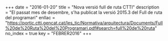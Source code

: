 +++
date        = "2016-01-20"
title       = "Nova versió full de ruta CTTI"
description = "El passat mes de desembre, s'ha publicat la versió 2015.3 del Full de ruta del programari"
enllac	    = "https://portic.ctti.gencat.cat/les_tic/Normativa/arquitectura/Documents/Full%20de%20Ruta%20del%20Programari.pdf#search=full%20de%20ruta"
no_index 	= true
key         = "FEBRER2016"
+++
